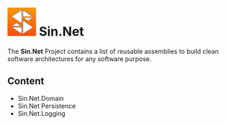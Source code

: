 # ![Sin.Net](./Images/Sin.Net.Logo.small.png "Sin.Net") Sin.Net

The **Sin.Net** Project contains a list of reusable assemblies
to build clean software architectures for any software purpose.

## Content

* Sin.Net.Domain
* Sin.Net Persistence
* Sin.Net.Logging
